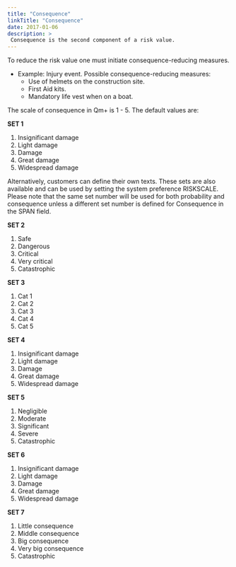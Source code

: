 ```yaml
---
title: "Consequence"
linkTitle: "Consequence"
date: 2017-01-06
description: >
 Consequence is the second component of a risk value.
---
```

To reduce the risk value one must initiate consequence-reducing measures.
- Example: Injury event. Possible consequence-reducing measures:
  - Use of helmets on the construction site.
  - First Aid kits.
  - Mandatory life vest when on a boat.

The scale of consequence in Qm+ is 1 - 5. The default values are:

**SET 1**
1) Insignificant damage
2) Light damage
3) Damage
4) Great damage
5) Widespread damage

Alternatively, customers can define their own texts. These sets are also available and can be used by setting the system preference RISKSCALE. Please note that the same set number will be used for both probability and consequence unless a different set number is defined for Consequence in the SPAN field.

**SET 2**
1) Safe
2) Dangerous
3) Critical
4) Very critical
5) Catastrophic

**SET 3**
1) Cat 1
2) Cat 2
3) Cat 3
4) Cat 4
5) Cat 5

**SET 4**
1) Insignificant damage
2) Light damage
3) Damage
4) Great damage
5) Widespread damage

**SET 5**
1) Negligible
2) Moderate
3) Significant
4) Severe
5) Catastrophic

**SET 6**
1) Insignificant damage
2) Light damage
3) Damage
4) Great damage
5) Widespread damage

**SET 7**
1) Little consequence
2) Middle consequence
3) Big consequence
4) Very big consequence
5) Catastrophic